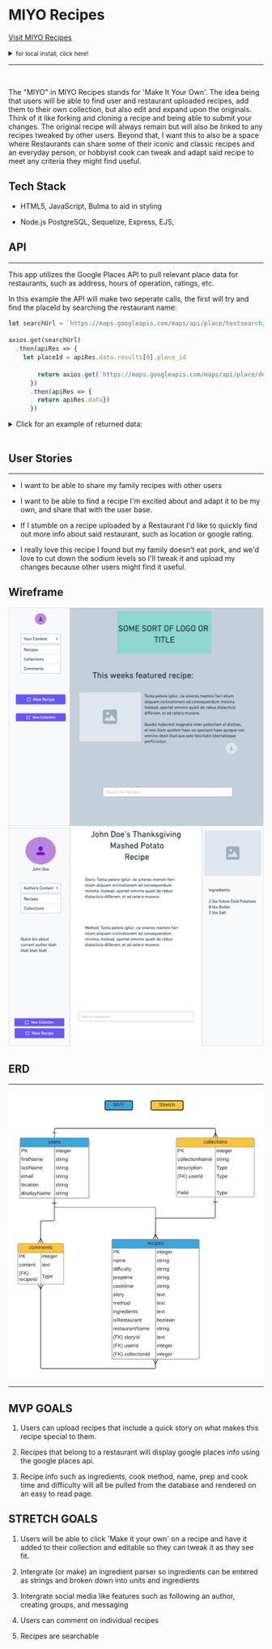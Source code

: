 # MIYO Recipes

<a href="https://miyo-recipes.herokuapp.com/">Visit MIYO Recipes</a>

<details>
<summary>
<small>for local install, click here!</small>
</summary>
<br>

Requirements to run app locally:
* Postgres
* NPM 

# Install Procedure:

* in the terminal, cd into the apps main directory and run the following commands:
  1. ``npm install`` to install dependencies
  2. ```createdb cookbook_app_developement``` followed by ```sequelize init``` to create main database and initialize sequelize
  3. ```sequelize db:migrate``` to create database tables and ```sequelize db:seed:all``` to seed data and prepare app for use

* Run ```node index.js``` to start the server and point your browser to http://localhost:3000/ and start uploading your recipes!



</details>

----

<br>

The "MIYO" in MIYO Recipes stands for 'Make It Your Own'. The idea being that users will be able to find user and restaurant uploaded recipes, add them to their own collection, but also edit and expand upon the originals. Think of it like forking and cloning a recipe and being able to submit your changes. The original recipe will always remain but will also be linked to any recipes tweaked by other users. Beyond that, I want this to also be a space where Restaurants can share some of their iconic and classic recipes and an everyday person, or hobbyist cook can tweak and adapt said recipe to meet any criteria they might find useful. 


## Tech Stack

* HTML5, JavaScript, Bulma to aid in styling

 * Node.js PostgreSQL, Sequelize, Express, EJS, 

 ## API

 --- 

This app utilizes the Google Places API to pull relevant place data for restaurants, such as address, hours of operation, ratings, etc.

In this example the API will make two seperate calls, the first will try and find the placeId by searching the restaurant name:

```js
let searchUrl = `https://maps.googleapis.com/maps/api/place/textsearch/json?query=${restaurantName}&key=${YOURAPIKEY}`
 
axios.get(searchUrl)
  .then(apiRes => {
    let placeId = apiRes.data.results[0].place_id

        return axios.get(`https://maps.googleapis.com/maps/api/place/details/json?place_id=${placeId}&key=${YOURAPIKEY}`)
      })
      .then(apiRes => {
        return apiRes.data})
      }) 
```

<details>
<summary>Click for an example of returned data: </summary>

```
{
  "html_attributions": [],
  "result":
    {
      "address_components":
        [
          { "long_name": "48", "short_name": "48", "types": ["street_number"] },
          {
            "long_name": "Pirrama Road",
            "short_name": "Pirrama Rd",
            "types": ["route"],
          },
          {
            "long_name": "Pyrmont",
            "short_name": "Pyrmont",
            "types": ["locality", "political"],
          },
          {
            "long_name": "Council of the City of Sydney",
            "short_name": "Sydney",
            "types": ["administrative_area_level_2", "political"],
          },
          {
            "long_name": "New South Wales",
            "short_name": "NSW",
            "types": ["administrative_area_level_1", "political"],
          },
          {
            "long_name": "Australia",
            "short_name": "AU",
            "types": ["country", "political"],
          },
          {
            "long_name": "2009",
            "short_name": "2009",
            "types": ["postal_code"],
          },
        ],
      "adr_address": '<span class="street-address">48 Pirrama Rd</span>, <span class="locality">Pyrmont</span> <span class="region">NSW</span> <span class="postal-code">2009</span>, <span class="country-name">Australia</span>',
      "business_status": "OPERATIONAL",
      "formatted_address": "48 Pirrama Rd, Pyrmont NSW 2009, Australia",
      "formatted_phone_number": "(02) 9374 4000",
      "geometry":
        {
          "location": { "lat": -33.866489, "lng": 151.1958561 },
          "viewport":
            {
              "northeast":
                { "lat": -33.8655112697085, "lng": 151.1971156302915 },
              "southwest":
                { "lat": -33.86820923029149, "lng": 151.1944176697085 },
            },
        },
      "icon": "https://maps.gstatic.com/mapfiles/place_api/icons/v1/png_71/generic_business-71.png",
      "icon_background_color": "#7B9EB0",
      "icon_mask_base_uri": "https://maps.gstatic.com/mapfiles/place_api/icons/v1/png_71/generic_pinlet",
      "international_phone_number": "+61 2 9374 4000",
      "name": "Google Workplace 6",
      "opening_hours":
        {
          "open_now": false,
          "periods":
            [
              {
                "close": { "day": 1, "time": "1700" },
                "open": { "day": 1, "time": "0900" },
              },
              {
                "close": { "day": 2, "time": "1700" },
                "open": { "day": 2, "time": "0900" },
              },
              {
                "close": { "day": 3, "time": "1700" },
                "open": { "day": 3, "time": "0900" },
              },
              {
                "close": { "day": 4, "time": "1700" },
                "open": { "day": 4, "time": "0900" },
              },
              {
                "close": { "day": 5, "time": "1700" },
                "open": { "day": 5, "time": "0900" },
              },
            ],
          "weekday_text":
            [
              "Monday: 9:00 AM – 5:00 PM",
              "Tuesday: 9:00 AM – 5:00 PM",
              "Wednesday: 9:00 AM – 5:00 PM",
              "Thursday: 9:00 AM – 5:00 PM",
              "Friday: 9:00 AM – 5:00 PM",
              "Saturday: Closed",
              "Sunday: Closed",
            ],
        },
      "photos":
        [
          {
            "height": 3024,
            "html_attributions":
              [
                '<a href="https://maps.google.com/maps/contrib/105067373811767106297">Shaun Craig</a>',
              ],
            "photo_reference": "Aap_uECTSiFbO2Qg81vEQkbLMh4wHhilVWH4l3oNCqj2NHeTK0VUey6lTn_jhUfeKUubL8aWmhl_nx3ilV-dZqeIlyaS-q6Oo_UNn-aUjy1JSrKzZxjBwCEp0dZi8WyS_0dooU2C-oR0gZRjNK14dbwqto2E8g2c9upoiJPQTWNoqYtgbdoa",
            "width": 4032,
          },
          {
            "height": 3264,
            "html_attributions":
              [
                '<a href="https://maps.google.com/maps/contrib/102493344958625549078">Heyang Li</a>',
              ],
            "photo_reference": "Aap_uEATBbKi76kbA2OColmGnmruSknqNKhf4kMJX_YlCXvQaWJhSqkSdkDxF3hmoyAJk1slQrG8TmZwsO7FkzAQQ0x1tIknYf-v0O01LWIQbva9EyuQUyYXALJNAr7ixCKBMjyKywQqfGZRNVbEfSqIxUrTG4HZDx9VRe1sAMydadUyuUXs",
            "width": 4912,
          },
          {
            "height": 1836,
            "html_attributions":
              [
                '<a href="https://maps.google.com/maps/contrib/116807455538142476628">Anand Ema</a>',
              ],
            "photo_reference": "Aap_uECyuzfnLNlfA5ioL01LpmwUfDsjM398AT8Ysd6qrGTwevk1OT44jsw8a0dsNQX8rPA5Pmt6A0mWGh4p2J4e1dFgifnWGN17Pn8QgUmKcGlXUJFZKfqp5hQmfvtjqPBMBtmZ3oMIq8sX1DCHpcVx-DZI3Pt0iXMyFDPmfnrjarPIj9YW",
            "width": 3264,
          },
          {
            "height": 3024,
            "html_attributions":
              [
                '<a href="https://maps.google.com/maps/contrib/115886271727815775491">Anthony Huynh</a>',
              ],
            "photo_reference": "Aap_uEDW89cNhv_xXN124XRb451wdOwLJ1LTIuZ-ESOHr3g9NyXqeBLjy4O0xhRP6xCt0pt62aJi7fkCrc_Xy3t-UYU1nSZoOfs9z1fR7ICFTxOBHJzjxQACA45SRu99iSw5bbvFgPODXfViTwNzz81R6rMs39dRqTNmk9sYq5nss_2GOkFm",
            "width": 4032,
          },
          {
            "height": 3024,
            "html_attributions":
              [
                '<a href="https://maps.google.com/maps/contrib/102939237947063969663">Jasen Baker</a>',
              ],
            "photo_reference": "Aap_uEBNxWNbur6GObqQuIDMflRwEM79ItI4d3Fpgg_hn5fAljaTu40e47VAaT5TTBVoxRJ2tKIbUhhpUo-VDMxHd2nHE4QtrQntp8x5ddBZudB8Re7xdi3aUaQOGw7SWqFh6WwhRY6gYQ3EYK98pH6VNF5_-Bu005dd0W9ldyyjXBfz4S6T",
            "width": 4032,
          },
          {
            "height": 3024,
            "html_attributions":
              [
                '<a href="https://maps.google.com/maps/contrib/100678816592586275978">Jeremy Hsiao</a>',
              ],
            "photo_reference": "Aap_uEAKW4dw7yC3vl6QWIu1vx5hIUHTkjccM4K-za6_zRgwxFzlWxAFJ9M7HlCyMfasQH_fC2c0hY9AZh0z8vZd_pB5xTFDbLZrDq6PayaXME6Y2vgGrSgHOSCtYC2vDODT4Q-_TCBgWfBT0CYfHOE9tMpZWrH1KT6u-Zv3NYBbXa3ssyrk",
            "width": 4032,
          },
          {
            "height": 3024,
            "html_attributions":
              [
                '<a href="https://maps.google.com/maps/contrib/100678816592586275978">Jeremy Hsiao</a>',
              ],
            "photo_reference": "Aap_uEACMvdbZdKXZP4E9aOw9eeoBVbKsQh0TcbYzqRiUzZkAx09ykX2r5gf66d5n5KzqmUBGdHavSpHye_-ZKpp2UeMuufmx6vwWx9sQtVXDZ5uI6O0yg29BorK5KHzxWqahAFuJRLHOmaYSwwnno318UrR5alb-zFXqeuNpa95e_sn0YW4",
            "width": 4032,
          },
          {
            "height": 3036,
            "html_attributions":
              [
                '<a href="https://maps.google.com/maps/contrib/100482974853389838438">Mark Vozzo</a>',
              ],
            "photo_reference": "Aap_uEBE3MuFrsb-nu8po-FsX1zvFatDzSzY1asoBtu6EAQbcukr843rJm7gpI8loe0c_WBAUv4XmnWwhj4U0HHx8Ka5WAKgQBUZGI-XMO1UP44bwMo0Q5XqjyfWwsIgzBJbYftFY-YA_7FEVPMHqgIHkK_weWkW7Gn95gILlM1En0LJUJH6",
            "width": 4048,
          },
          {
            "height": 498,
            "html_attributions":
              [
                '<a href="https://maps.google.com/maps/contrib/103245129386449712319">Simon TestOne</a>',
              ],
            "photo_reference": "Aap_uEBe5dY4U34xvY4zH0xCl2pAXyJI3IDrVs8AJFZG9sC7qcGeZ_T56RwJ8avcGJI7iT7WvRytV1vMOFaQfTUx5R8fWZwPaHBqqKSskEDJ7zZKJ0dsPR5y00HNJrdxwZ1d2ND8pjfaTenKF71hsBkULePjqxgqrsZqyNEu2e7ogM1giNqz",
            "width": 750,
          },
          {
            "height": 3024,
            "html_attributions":
              [
                '<a href="https://maps.google.com/maps/contrib/104578111747260232633">Raymond LAM</a>',
              ],
            "photo_reference": "Aap_uEDZINRC-TvNlABT-VOU8Ae5iyofoml1D5woUCn-K1WT9O-_o-y-0cTNIJHhYv96aUEH8ZWRBO2b08ct1OBk9CbcKqL6A_Se9mcUNGG105gXGVb-qbCwLKUL4DCF-age8wMzJaUm3P_NE48WJJrLiWd19L2I3xAQUv--PL7jw4wXCZEa",
            "width": 4032,
          },
        ],
      "place_id": "ChIJN1t_tDeuEmsRUsoyG83frY4",
      "plus_code":
        {
          "compound_code": "45MW+C8 Pyrmont NSW, Australia",
          "global_code": "4RRH45MW+C8",
        },
      "rating": 4.1,
      "reference": "ChIJN1t_tDeuEmsRUsoyG83frY4",
      "reviews":
        [
          {
            "author_name": "Mark Smith (Mark ZZZ Smith)",
            "author_url": "https://www.google.com/maps/contrib/109015045837507592030/reviews",
            "language": "en",
            "profile_photo_url": "https://lh3.googleusercontent.com/a-/AOh14Gi-thk-CV41Ymw9Udvr0O5WL8Iguf9HYAKKyEWDxw=s128-c0x00000000-cc-rp-mo",
            "rating": 5,
            "relative_time_description": "a year ago",
            "text": "Great place to visit, cafeteria great. Also has a good toilet.",
            "time": 1589072760,
          },
          {
            "author_name": "Agent Cliff (The Mediator)",
            "author_url": "https://www.google.com/maps/contrib/100253428394439543029/reviews",
            "language": "en",
            "profile_photo_url": "https://lh3.googleusercontent.com/a-/AOh14GhSLTmC1QVzI8oXWkDvqv_fTq1Xmm7_gM2udfRlbw=s128-c0x00000000-cc-rp-mo-ba3",
            "rating": 4,
            "relative_time_description": "5 months ago",
            "text": "Had an office tour here a few years ago and absolutely loved the look of it , as an AV person I was very impressed with the meeting rooms and loved the themes. Most of the staff were generally friendly and I was offered a range of different waters when waiting at reception.\n\nThe office is beautifully designed, onsite chef cooked a pretty alright lunch, staff interviewing as well were quite friendly and knew to be precise for technical interviews. I’d like to come back again one day for another tour just to see how it’s all going :)",
            "time": 1614291725,
          },
          {
            "author_name": "Xavier Le Baron",
            "author_url": "https://www.google.com/maps/contrib/104602961630797902494/reviews",
            "language": "en",
            "profile_photo_url": "https://lh3.googleusercontent.com/a-/AOh14GhbuCpv4_XNH8EWPZoGFwgWjiCQvCcVYiwJNxnMIPs=s128-c0x00000000-cc-rp-mo-ba4",
            "rating": 5,
            "relative_time_description": "3 months ago",
            "text": "Possibly the best office in Sydney? :)\nWhat an amazing place to work at!",
            "time": 1618388082,
          },
          {
            "author_name": "Binod Mainali",
            "author_url": "https://www.google.com/maps/contrib/110005203185645729740/reviews",
            "language": "en",
            "profile_photo_url": "https://lh3.googleusercontent.com/a-/AOh14GitXX8rr6uxnCeLo4Kwd_UKm7ctfOYH9r7tcocqeg=s128-c0x00000000-cc-rp-mo",
            "rating": 1,
            "relative_time_description": "6 months ago",
            "text": "I had some problem with google account, there is no way to contact google customer service. The only people i can contact to is the google ad Team. Google only cares about its ad what a selfish tech. There is not even a live chat, my password linked with google is compromised but there is no one to talk to. the 1800 no is a useless no or even the no provided at this store is useless. Google support only asks to send a feedback of the problem and nothing else. I had sent it but its been more than a month no one has contacted still. Such a selfish, greedy billionaire tech giant. Cant believe, even a small struggling bussiness has someone to chat to. Such a low pathetic moral of google . Humanity will not be too long if our biggest tech are surround by just greed of $$$$$$....Shame on you # greedygoogle#greedysundarpichai#Australiagoogletaxloot.",
            "time": 1611295578,
          },
          {
            "author_name": "doug cliff",
            "author_url": "https://www.google.com/maps/contrib/114222669528052367599/reviews",
            "language": "en",
            "profile_photo_url": "https://lh3.googleusercontent.com/a-/AOh14Gjbd1ELb3S4E0R10kvV2h9EtBuME8xb9yWbtXa3qyU=s128-c0x00000000-cc-rp-mo-ba6",
            "rating": 4,
            "relative_time_description": "7 months ago",
            "text": "It appears from reading the reviews that Google in not too good at talking to people on the phone. I guess when you are as big as they are they can do what they want as there is not really another alternative. I use their services such as maps and mail but also contribute a lot of data such as photo’s and reviews. I was under the impression that what I was doing was helping others in the community. I had not realised that google could pick and choose who used these services and can block out any one out they don’t like. I was very upset when they black baned some Chinese manufactures who are making really good products. I had also not realised that Google is a slave to any crazy president that gets into power. Anyway I will keep using  their products as they are good and hope that one day they will be available for all to use.",
            "time": 1608012004,
          },
        ],
      "types": ["point_of_interest", "establishment"],
      "url": "https://maps.google.com/?cid=10281119596374313554",
      "user_ratings_total": 932,
      "utc_offset": 600,
      "vicinity": "48 Pirrama Road, Pyrmont",
      "website": "http://google.com/",
    },
  "status": "OK",
}
```
</details>


</br>

## User Stories
---

* I want to be able to share my family recipes with other users

* I want to be able to find a recipe I'm excited about and adapt it to be my own, and share that with the user base.

* If I stumble on a recipe uploaded by a Restaurant I'd like to quickly find out more info about said restaurant, such as location or google rating. 

* I really love this recipe I found but my family doesn't eat pork, and we'd love to cut down the sodium levels so I'll tweak it and upload my changes because other users might find it useful. 

## Wireframe

<img src="images/wireframe1.png">
<img src="images/wireframe2.png">


## ERD
---
<img src="images/ERD.png">

---


## MVP GOALS

1. Users can upload recipes that include a quick story on what makes this recipe special to them.

2. Recipes that belong to a restaurant will display google places info using the google places api. 

3. Recipe info such as ingredients, cook method, name, prep and cook time and difficulty will all be pulled from the database and rendered on an easy to read page. 

## STRETCH GOALS

1. Users will be able to click 'Make it your own' on a recipe and have it added to their collection and editable so they can tweak it as they see fit. 

1. Intergrate (or make) an ingredient parser so ingredients can be entered as strings and broken down into units and ingredients 

2. Intergrate social media like features such as following an author, creating groups, and messaging 

3. Users can comment on individual recipes 

4. Recipes are searchable




